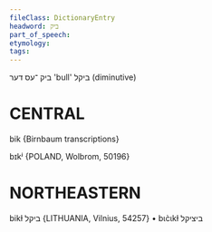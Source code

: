 ```yaml
---
fileClass: DictionaryEntry
headword: ביק
part_of_speech: 
etymology: 
tags: 
---
```

ביק
־עס
דער
'bull'
ביקל
(diminutive)

CENTRAL
========

bik {Birnbaum transcriptions}

bɪkʲ {POLAND, Wolbrom, 50196}

NORTHEASTERN
==============

bikɫ ביקל {LITHUANIA, Vilnius, 54257}
	•	bɩc̀ɩkɫ ביציקל

